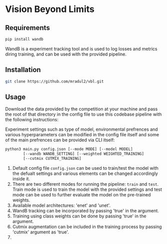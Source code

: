 # Vision Beyond Limits

## Requirements
```bash 
pip install wandb
```
WandB is a experiment tracking tool and is used to log losses and metrics diring training, and can be used with the provided pipeline. 

## Installation
```bash
git clone https://github.com/mradul2/vbl.git
```

## Usage

Download the data provided by the competition at your machine and pass the root of that directory in the config file to use this codebase pipeline with the following instructions:

Experiment settings such as type of model, environmental prefrences and various hyperparameters can be modified in the config file itself and some of the main prefrences can be provided via CLI itself:

```bash
python3 main.py config.json [--mode MODE] [--model MODEL]
        [--wandb WANDB_SETTING] [--weighted WEIGHTED_TRAINING]
        [--cutmix CUTMIX_TRAINING]

```

1. Default config file `config.json` can be used to train/test the model with the defualt settings and various elements can be changed accordingly inside it.
2. There are two different modes for running the pipeline: `train` and `test`. Train mode is used to train the model with the provided settings and test mode can be used to further evaluate the model on the pre-trained weights. 
3. Available model architectures: 'enet' and 'unet'.
4. WandB tracking can be incorporated by passing 'true' in the argument. 
5. Training using class weights can be done by passing 'true' in the argument. 
6. Cutmix augmentation can be included in the training process by passing 'cutmix' argument as 'true'.
7.